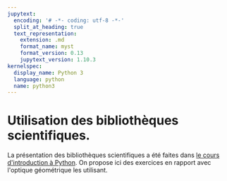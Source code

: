 ```yaml
---
jupytext:
  encoding: '# -*- coding: utf-8 -*-'
  split_at_heading: true
  text_representation:
    extension: .md
    format_name: myst
    format_version: 0.13
    jupytext_version: 1.10.3
kernelspec:
  display_name: Python 3
  language: python
  name: python3
---
```

# Utilisation des bibliothèques scientifiques.
La présentation des bibliothèques scientifiques a été faites dans [le cours d'introduction à Python](https://pcsi3physiquestan.github.io/intro_python/notebook/np_vecteurs.html). On propose ici des exercices en rapport avec l'optique géométrique les utilisant.